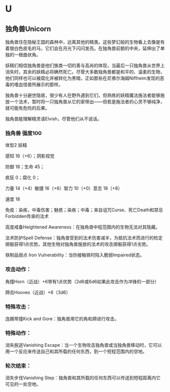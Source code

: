 # U

## 独角兽Unicorn

独角兽住在隐秘王国的森林中，远离其他的精类。这些梦幻般的生物看上去像是有着银白色皮毛的马，它们会在月光下闪闪发亮。在独角兽前额的中央，延伸出了单独的一根曲状角。

妖精们相信独角兽是他们族类一切的善与高尚的体现，当最后一只独角兽从世界上消失时，其余的妖精必将确然死亡。尽管大多数独角兽都是和平的、温柔的生物，他们同样也可以被腐化并被转化为黑暗，正如那些在尼弗尔海姆Niflheim发现的恶毒的嗜血怪兽所展示的那样。

独角兽十分避世隐居，很少有人在野外遇到它们，但熟练的妖精魔法施法者能够施放一个法术，暂时将一只独角兽从它的家带出——但若是施法者的心灵不够纯净，就可能有危险的后果。

独角兽能理解精灵语Elvish，尽管他们从不说话。

### 独角兽 强度100

体型2 妖精

感知 16（+6）；阴影视觉

防御 18；生命 45；

疯狂 0；腐化 0；

力量 14（+4）敏捷 16（+6）智力 10（+0）意志 18（+8）

速度 18

免疫：染疾，中毒伤害；魅惑；染疾；中毒；来自诅咒Curse、死亡Death和禁忌Forbidden传承的法术

高度戒备Heightened Awareness：在独角兽中程范围内的生物无法对其隐藏。

法术防护Spell
Defense：独角兽受到的法术伤害减半，为抵抗法术而进行的检定掷骰获得1点优势。其他生物对独角兽施放的法术的攻击掷骰获得1点劣势。

铁制品弱点 Iron Vulnerability：当你接触铁时陷入脆弱Impaired状态。

### 攻击动作：

角撞Horn（近战）+6带有1点优势（2d6或6d6如果此攻击作为冲锋的一部分）

蹄击Hooves（近战）+6（3d6）

### 特殊攻击：

连踢带撞Kick and Gore：独角兽用它的角和蹄进行攻击。

### 特殊动作：

消失脱逃Vanishing
Escape：当一个生物攻击独角兽或当独角兽移动时，它可以用一个反应来传送自己和其所载的任何东西，到一个短程范围内的空地。

### 轮次结束：

消失步伐Vanishing
Step：独角兽和其所载的任何东西可以传送到短程距离内它可见的一处空地。

 
